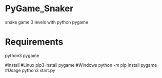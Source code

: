 # PyGame_Snaker
snake game 3 levels with python pygame

# Requirements
  python3
  pygame
  
#install
  #Linux
    pip3 install pygame
  #Windows
    python -m pip install pygame
#Usage
  python3 start.py
